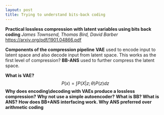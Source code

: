 ```yaml
---
layout: post
title: Trying to understand bits-back coding
---
```


**Practical lossless compression with latent variables using bits back coding**
*James Townsend, Thomas Bird, David Barber*
https://arxiv.org/pdf/1901.04866.pdf

**Components of the compression pipeline**
**VAE** used to encode input to latent space and also decode input from latent space. This works as the first level of compression?
**BB-ANS** used to further compress the latent space.

**What is VAE?**
$$P(x) = \int P(X|z; \theta) P(z)dz $$
**Why does encoding\decoding with VAEs produce a lossless compression?**
**Why not use a simple autoencoder?**
**What is BB? What is ANS?**
**How does BB+ANS interfacing work. Why ANS preferred over arithmetic coding**
